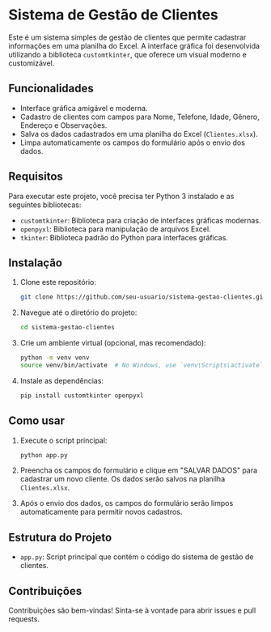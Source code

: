 # Sistema de Gestão de Clientes

Este é um sistema simples de gestão de clientes que permite cadastrar informações em uma planilha do Excel. A interface gráfica foi desenvolvida utilizando a biblioteca `customtkinter`, que oferece um visual moderno e customizável.

## Funcionalidades

- Interface gráfica amigável e moderna.
- Cadastro de clientes com campos para Nome, Telefone, Idade, Gênero, Endereço e Observações.
- Salva os dados cadastrados em uma planilha do Excel (`Clientes.xlsx`).
- Limpa automaticamente os campos do formulário após o envio dos dados.

## Requisitos

Para executar este projeto, você precisa ter Python 3 instalado e as seguintes bibliotecas:

- `customtkinter`: Biblioteca para criação de interfaces gráficas modernas.
- `openpyxl`: Biblioteca para manipulação de arquivos Excel.
- `tkinter`: Biblioteca padrão do Python para interfaces gráficas.

## Instalação

1. Clone este repositório:
    ```sh
    git clone https://github.com/seu-usuario/sistema-gestao-clientes.git
    ```

2. Navegue até o diretório do projeto:
    ```sh
    cd sistema-gestao-clientes
    ```

3. Crie um ambiente virtual (opcional, mas recomendado):
    ```sh
    python -m venv venv
    source venv/bin/activate  # No Windows, use `venv\Scripts\activate`
    ```

4. Instale as dependências:
    ```sh
    pip install customtkinter openpyxl
    ```

## Como usar

1. Execute o script principal:
    ```sh
    python app.py
    ```

2. Preencha os campos do formulário e clique em "SALVAR DADOS" para cadastrar um novo cliente. Os dados serão salvos na planilha `Clientes.xlsx`.

3. Após o envio dos dados, os campos do formulário serão limpos automaticamente para permitir novos cadastros.

## Estrutura do Projeto

- `app.py`: Script principal que contém o código do sistema de gestão de clientes.

## Contribuições

Contribuições são bem-vindas! Sinta-se à vontade para abrir issues e pull requests.



